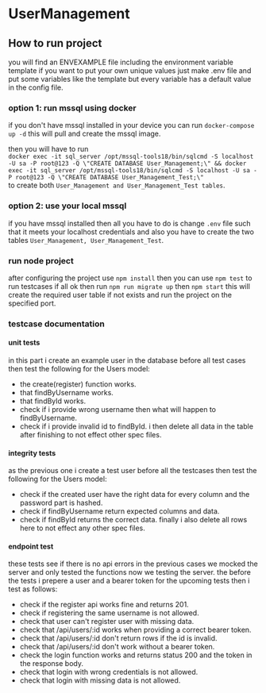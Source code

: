 # UserManagement

## How to run project

you will find an ENVEXAMPLE file including the environment variable template if you want to put your own unique values just make .env file and put some variables like the template but every variable has a default value in the config file.

### option 1: run mssql using docker
if you don't have mssql installed in your device you can run `docker-compose up -d` this will pull and create the mssql image.

then you will have to run \
`docker exec -it sql_server /opt/mssql-tools18/bin/sqlcmd -S localhost -U sa -P root@123 -Q \"CREATE DATABASE User_Management;\" && docker exec -it sql_server /opt/mssql-tools18/bin/sqlcmd -S localhost -U sa -P root@123 -Q \"CREATE DATABASE User_Management_Test;\"` \
to create both `User_Management and User_Management_Test tables`.

### option 2: use your local mssql
if you have mssql installed then all you have to do is change `.env` file such that it meets your localhost credentials and also you have to create the two tables `User_Management, User_Management_Test`.

### run node project
after configuring the project use `npm install` then you can use `npm test` to run testcases if all ok then run `npm run migrate up` then `npm start` this will create the required user table if not exists and run the project on the specified port.

### testcase documentation

#### unit tests
in this part i create an example user in the database before all test cases then test the following for the Users model:
- the create(register) function works.
- that findByUsername works.
- that findById works.
- check if i provide wrong username then what will happen to findByUsername.
- check if i provide invalid id to findById.
i then delete all data in the table after finishing to not effect other spec files.

#### integrity tests
as the previous one i create a test user before all the testcases then test the following for the Users model:
- check if the created user have the right data for every column and the password part is hashed.
- check if findByUsername return expected columns and data.
- check if findById returns the correct data.
finally i also delete all rows here to not effect any other spec files.

#### endpoint test
these tests see if there is no api errors in the previous cases we mocked the server and only tested the functions now we testing the server.
the before the tests i prepere a user and a bearer token for the upcoming tests then i test as follows:
- check if the register api works fine and returns 201.
- check if registering the same username is not allowed.
- check that user can't register user with missing data.
- check that /api/users/:id works when providing a correct bearer token.
- check that /api/users/:id don't return rows if the id is invalid.
- check that /api/users/:id don't work without a bearer token.
- check the login function works and returns status 200 and the token in the response body.
- check that login with wrong credentials is not allowed.
- check that login with missing data is not allowed.